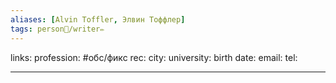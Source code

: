 ```yaml
---
aliases: [Alvin Toffler, Элвин Тоффлер]
tags: person👤/writer✏️
---
```

links:
profession: #обс/фикс 
rec:
city: 
university: 
birth date:
email:
tel:

---